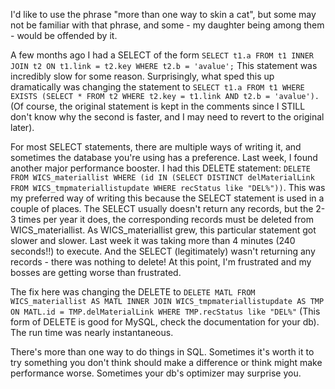 I'd like to use the phrase "more than one way to skin a cat", but some may not be familiar with that phrase, and some - my daughter being among them - would be offended by it.

A few months ago I had a SELECT of the form 
  `SELECT t1.a FROM t1 INNER JOIN t2 ON t1.link = t2.key WHERE t2.b = 'avalue';`
This statement was incredibly slow for some reason.  Surprisingly, what sped this up dramatically was changing the statement to
  `SELECT t1.a FROM t1 WHERE EXISTS (SELECT * FROM t2 WHERE t2.key = t1.link AND t2.b = 'avalue').`
(Of course, the original statement is kept in the comments since I STILL don't know why the second is faster, and I may need to revert to the original later).

For most SELECT statements, there are multiple ways of writing it, and sometimes the database you're using has a preference.  Last week, I found another major performance booster.  I had this DELETE statement:
  `DELETE FROM WICS_materiallist WHERE (id IN (SELECT DISTINCT delMaterialLink FROM WICS_tmpmateriallistupdate WHERE recStatus like "DEL%"))`.
This was my preferred way of writing this because the SELECT statement is used in a couple of places.  The SELECT usually doesn't return any records, but the 2-3 times per year it does, the corresponding records must be deleted from WICS_materiallist.  As WICS_materiallist grew, this particular statement got slower and slower.  Last week it was taking more than 4 minutes (240 seconds!!) to execute.  And the SELECT (legitimately) wasn't returning any records - there was nothing to delete!  At this point, I'm frustrated and my bosses are getting worse than frustrated.

The fix here was changing the DELETE to
    `DELETE MATL FROM WICS_materiallist AS MATL INNER JOIN WICS_tmpmateriallistupdate AS TMP ON MATL.id = TMP.delMaterialLink WHERE TMP.recStatus like "DEL%"`
(This form of DELETE is good for MySQL, check the documentation for your db).  The run time was nearly instantaneous.

There's more than one way to do things in SQL.  Sometimes it's worth it to try something you don't think should make a difference or think might make performance worse.  Sometimes your db's optimizer may surprise you.
